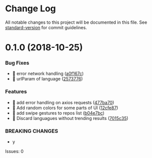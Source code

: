 # Change Log

All notable changes to this project will be documented in this file. See [standard-version](https://github.com/conventional-changelog/standard-version) for commit guidelines.

<a name="0.1.0"></a>
# 0.1.0 (2018-10-25)


### Bug Fixes

* 🐛 error network handling ([a0f167c](https://github.com/zircleui/github-trending-plus/commit/a0f167c))
* 🐛 urlParam of language ([2573776](https://github.com/zircleui/github-trending-plus/commit/2573776))


### Features

* 🎸 add error handling on axios requests ([477ba70](https://github.com/zircleui/github-trending-plus/commit/477ba70))
* 🎸 Add random colors for some parts of UI ([12cfe87](https://github.com/zircleui/github-trending-plus/commit/12cfe87))
* 🎸 add swipe gestures to repos list ([b04e7bc](https://github.com/zircleui/github-trending-plus/commit/b04e7bc))
* 🎸 Discard languagues without trending results ([7015c35](https://github.com/zircleui/github-trending-plus/commit/7015c35))


### BREAKING CHANGES

* y

Issues: 0
